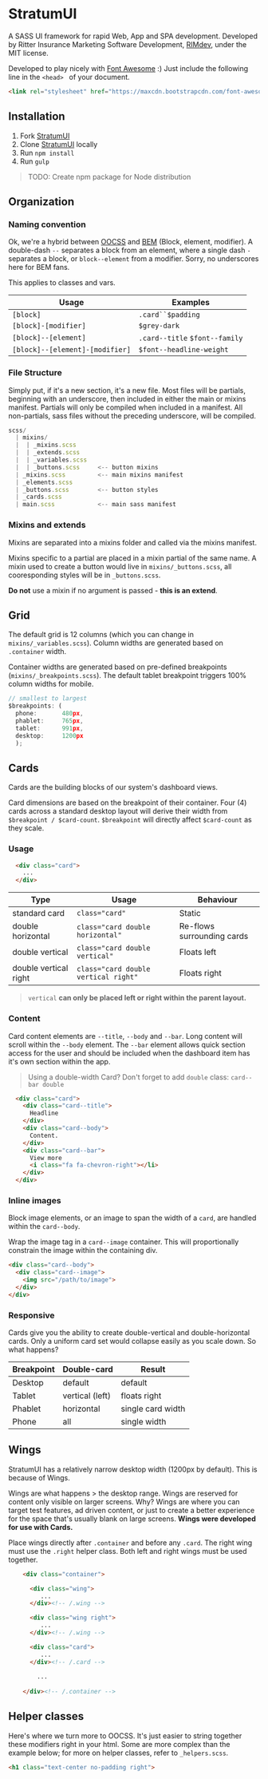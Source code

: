 # StratumUI

A SASS UI framework for rapid Web, App and SPA development. Developed by Ritter Insurance Marketing Software Development, [RIMdev](http://rimdev.io), under the MIT license.

Developed to play nicely with [Font Awesome](https://fortawesome.github.io/Font-Awesome/) :) Just include the following line in the `<head>	` of your document.

```html
<link rel="stylesheet" href="https://maxcdn.bootstrapcdn.com/font-awesome/4.5.0/css/font-awesome.min.css">
```
## Installation

1. Fork [StratumUI](https://github.com/ritterim/StratumUI)
2. Clone [StratumUI](https://github.com/ritterim/StratumUI) locally 
2. Run `npm install`
3. Run `gulp`

> TODO: Create npm package for Node distribution

## Organization

### Naming convention

Ok, we're a hybrid between [OOCSS](http://oocss.org) and [BEM](http://bem.info) (Block, element, modifier). A double-dash `--` separates a block from an element, where a single dash `-` separates a block, or `block--element` from a modifier. Sorry, no underscores here for BEM fans.

This applies to classes and vars.

Usage | Examples
---|---
`[block]` | `.card``$padding`
`[block]-[modifier]` | `$grey-dark`
`[block]--[element]` | `.card--title` `$font--family`
`[block]--[element]-[modifier]` | `$font--headline-weight`


### File Structure

Simply put, if it's a new section, it's a new file. Most files will be partials, beginning with an underscore, then included in either the main or mixins manifest. Partials will only be compiled when included in a manifest. All non-partials, sass files without the preceding underscore, will be compiled.

```js
scss/
  | mixins/
  |  | _mixins.scss
  |  | _extends.scss
  |  | _variables.scss
  |  | _buttons.scss     <-- button mixins
  | _mixins.scss         <-- main mixins manifest
  | _elements.scss
  | _buttons.scss        <-- button styles
  | _cards.scss
  | main.scss            <-- main sass manifest
```

### Mixins and extends

Mixins are separated into a mixins folder and called via the mixins manifest. 

Mixins specific to a partial are placed in a mixin partial of the same name. A mixin used to create a button would live in `mixins/_buttons.scss`, all cooresponding styles will be in `_buttons.scss`.

**Do not** use a mixin if no argument is passed - **this is an extend**.

## Grid

The default grid is 12 columns (which you can change in `mixins/_variables.scss`). Column widths are generated based on `.container` width. 

Container widths are generated based on pre-defined breakpoints (`mixins/_breakpoints.scss`). The default tablet breakpoint triggers 100% column widths for mobile.

```js
// smallest to largest
$breakpoints: (
  phone:       480px,
  phablet:     765px,
  tablet:      991px,
  desktop:     1200px
  );

```

## Cards

Cards are the building blocks of our system's dashboard views.

Card dimensions are based on the breakpoint of their container. Four (4) cards across a standard desktop layout will derive their width from `$breakpoint / $card-count`. `$breakpoint` will directly affect `$card-count` as they scale.

### Usage

```html
  <div class="card">
  	...
  </div>
```

 Type | Usage | Behaviour
---|---|---
standard card | `class="card"` | Static
double horizontal | `class="card double horizontal"` | Re-flows surrounding cards
double vertical | `class="card double vertical"`| Floats left
double vertical right | `class="card double vertical right"`| Floats right

> `vertical` **can only be placed left or right within the parent layout.**

### Content

Card content elements are `--title`, `--body` and `--bar`. Long content will scroll within the `--body` element. The `--bar` element allows quick section access for the user and should be included when the dashboard item has it's own section within the app.

> Using a double-width Card? Don't forget to add `double` class: `card--bar double`

```html
  <div class="card">
    <div class="card--title">
      Headline
    </div>
    <div class="card--body">
      Content.
    </div>
    <div class="card--bar">
      View more
      <i class="fa fa-chevron-right"></li>
    </div>
  </div>
```

### Inline images

Block image elements, or an image to span the width of a `card`, are handled within the `card--body`.

Wrap the image tag in a `card--image` container. This will proportionally constrain the image within the containing div.

```html
<div class="card--body">
  <div class="card--image">
  	<img src="/path/to/image">
  </div>
</div>
```

### Responsive

Cards give you the ability to create double-vertical and double-horizontal cards. Only a uniform card set would collapse easily as you scale down. So what happens? 

Breakpoint | Double-card | Result
---|---|---
Desktop | default | default
Tablet | vertical (left) | floats right
Phablet | horizontal | single card width
Phone | all | single width  	

## Wings

StratumUI has a relatively narrow desktop width (1200px by default). This is because of Wings.

Wings are what happens > the desktop range. Wings are reserved for content only visible on larger screens. Why? Wings are where you can target test features, ad driven content, or just to create a better experience for the space that's usually blank on large screens. **Wings were developed for use with Cards.**

Place wings directly after `.container` and before any `.card`. The right wing must use the `.right` helper class. Both left and right wings must be used together.

```html
    <div class="container">

      <div class="wing">
      	 ...
      </div><!-- /.wing -->

      <div class="wing right">
      	 ...
      </div><!-- /.wing -->

      <div class="card">
      	 ...
      </div><!-- /.card -->
       
		...
		
	</div><!-- /.container -->	
```

## Helper classes

Here's where we turn more to OOCSS. It's just easier to string together these modifiers right in your html. Some are more complex than the example below; for more on helper classes, refer to `_helpers.scss`.

```html
<h1 class="text-center no-padding right">
```

